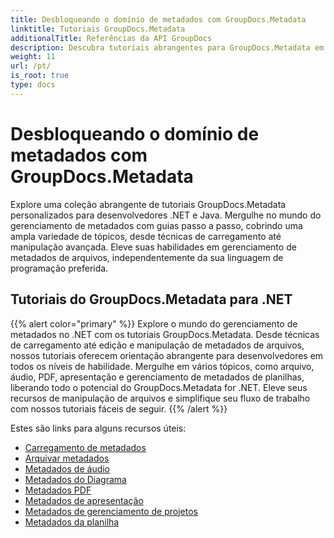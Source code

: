 ```yaml
---
title: Desbloqueando o domínio de metadados com GroupDocs.Metadata
linktitle: Tutoriais GroupDocs.Metadata
additionalTitle: Referências da API GroupDocs
description: Descubra tutoriais abrangentes para GroupDocs.Metadata em várias plataformas. Domine o gerenciamento de metadados em .NET e Java sem esforço.
weight: 11
url: /pt/
is_root: true
type: docs
---
```

# Desbloqueando o domínio de metadados com GroupDocs.Metadata


Explore uma coleção abrangente de tutoriais GroupDocs.Metadata personalizados para desenvolvedores .NET e Java. Mergulhe no mundo do gerenciamento de metadados com guias passo a passo, cobrindo uma ampla variedade de tópicos, desde técnicas de carregamento até manipulação avançada. Eleve suas habilidades em gerenciamento de metadados de arquivos, independentemente da sua linguagem de programação preferida.

## Tutoriais do GroupDocs.Metadata para .NET
{{% alert color="primary" %}}
Explore o mundo do gerenciamento de metadados no .NET com os tutoriais GroupDocs.Metadata. Desde técnicas de carregamento até edição e manipulação de metadados de arquivos, nossos tutoriais oferecem orientação abrangente para desenvolvedores em todos os níveis de habilidade. Mergulhe em vários tópicos, como arquivo, áudio, PDF, apresentação e gerenciamento de metadados de planilhas, liberando todo o potencial do GroupDocs.Metadata for .NET. Eleve seus recursos de manipulação de arquivos e simplifique seu fluxo de trabalho com nossos tutoriais fáceis de seguir.
{{% /alert %}}

Estes são links para alguns recursos úteis:
 
- [Carregamento de metadados](./net/metadata-loading/)
- [Arquivar metadados](./net/archive-metadata/)
- [Metadados de áudio](./net/audio-metadata/)
- [Metadados do Diagrama](./net/diagram-metadata/)
- [Metadados PDF](./net/pdf-metadata/)
- [Metadados de apresentação](./net/presentation-metadata/)
- [Metadados de gerenciamento de projetos](./net/project-management-metadata/)
- [Metadados da planilha](./net/spreadsheet-metadata/)




